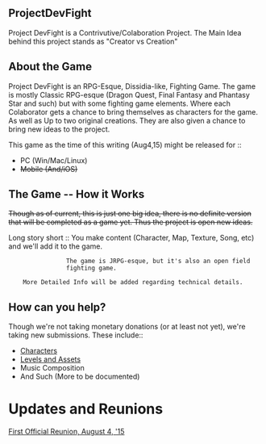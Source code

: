 ## ProjectDevFight

Project DevFight is a Contrivutive/Colaboration Project.
The Main Idea behind this project stands as "Creator vs Creation"

## About the Game

Project DevFight is an RPG-Esque, Dissidia-like, Fighting Game.
The game is  mostly Classic RPG-esque (Dragon Quest, Final Fantasy and
Phantasy Star and such) but with some fighting game elements.
Where each Colaborator gets a chance to bring themselves as characters
for the game. As well as Up to two original creations. They are also
given a chance to bring new ideas to the project.

This game as the time of this writing (Aug4,15) might be released for ::
* PC (Win/Mac/Linux)
* ~~Mobile (And/iOS)~~

## The Game -- How it Works
~~Though as of current, this is just one big idea, there is no definite
version that will be completed as a game yet. Thus the project is open
new ideas.~~

Long story short ::
                    You make content (Character, Map, Texture, Song, etc)
                    and we'll add it to the game.

                    The game is JRPG-esque, but it's also an open field
                    fighting game.

        More Detailed Info will be added regarding technical details.



## How can you help?
Though we're not taking monetary donations (or at least not yet),
we're taking new submissions. These include::
* [Characters](./Documentation/CharacterSubmission.md)
* [Levels and Assets](./Documentation/LevelSubmission.md)
* Music Composition
* And Such (More to be documented)




# Updates and Reunions

[First Official Reunion, August 4, '15](./Reunions/August4.md)
